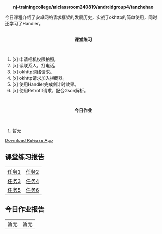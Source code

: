 <div>
    <p align="center">
        <strong>nj-trainingcollege/miclassroom240819/androidgroup4/tanzhehao</strong>
        <br>
    </p>
    今日课程介绍了安卓网络请求框架的发展历史，实战了okhttp的简单使用，同时还学习了Handler。
    <br><br>
    <p align="center"><strong>课堂练习</strong></p>
    <br>
</div>

1. [x] 申请相机权限拍照。
2. [x] 读联系人，打电话。
3. [x] okhttp网络请求。
4. [x] okhttp请求加入拦截器。
5. [x] 使用Handler完成倒计时效果。
6. [x] 使用Retrofit请求，配合Gson解析。

<div>
    <br>
    <p align="center"><strong>今日作业</strong></p>
    <br>
</div>

1. 暂无

<div>
    <a href="app/release/app-release.apk?inline=false">Download Release App</a>
    <br>
</div>

## 课堂练习报告

|                         |                         |
| ----------------------- | ----------------------- |
| [任务1](Day9-Train1.md) | [任务2](Day9-Train2.md) |
| [任务3](Day9-Train3.md) | [任务4](Day9-Train4.md) |
| [任务5](Day9-Train5.md) | [任务6](Day9-Train6.md) |

## 今日作业报告

|      |      |
| ---- | ---- |
| 暂无 | 暂无 |

